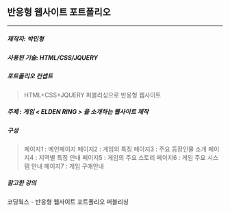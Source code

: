## 반응형 웹사이트 포트폴리오
<hr>

##### 제작자: 박민형
##### 사용된 기술: HTML/CSS/JQUERY
##### 포트폴리오 컨셉트
> HTML+CSS+JQUERY 퍼블리싱으로 반응형 웹사이트

##### 주제 : 게임 < ELDEN RING > 을 소개하는 웹사이트 제작
##### 구성
> 페이지1 : 메인페이지
페이지2 : 게임의 특징
페이지3 : 주요 등장인물 소개
페이지4 : 지역별 특징 안내
페이지5 : 게임의 주요 스토리
페이지6 : 게임 주요 시스템 안내
페이지7 : 게임 구매안내

##### 참고한 강의
코딩웍스 - 반응형 웹사이트 포트폴리오 퍼블리싱